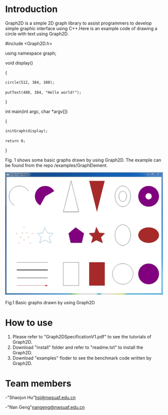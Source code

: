 # Introduction

Graph2D is a simple 2D graph library to assist programmers to develop simple graphic interface using C++.Here is an example code of drawing a circle with text using Graph2D.

#include <Graph2D.h>

using namespace graph;

void display()

{
  
    circle(512, 384, 100);
  
    putText(480, 384, "Hello world!");
}

int main(int argc, char *argv[])

{
  
    initGraph(display);
  
    return 0;

}

Fig. 1 shows some basic graphs drawn by using Graph2D. The example can be found from the repo /examples/GraphElement.

![image](images/simpleGraphWin.jpg)

Fig.1 Basic graphs drawn by using Graph2D

# How to use

1. Please refer to "Graph2DSpecificationV1.pdf" to see the tutorials of Graph2D. 
2. Download "install" folder and refer to "readme.txt" to install the Graph2D.
3. Download "examples" floder to see the benchmark code written by Graph2D.

# Team members

  -"Shaojun Hu"<hsj@nwsuaf.edu.cn>

  -"Nan Geng"<nangeng@nwsuaf.edu.cn>


